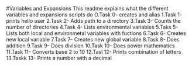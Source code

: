 #Variables and Expansions 
This readme explains what the different variables and expansions scripts do
O.Task 0- creates and alias 
1.Task 1- prints hello user
2.Task 2- Adds path to a directory
3.Task 3- Counts the number of directories
4.Task 4- Lists environmental variables
5.Taks 5- Lists both local and environmetal variables with fuctions
6.Task 6- Creates new local variable
7.Task 7- Creates new global variable
8.Task 8- Does addition
9.Task 9- Does division
10.Task 10- Does power mathematics
11.Task 11- Converts base 2 to 10
12.Tasl 12- Prints combination of letters
13.Taskk 13- Prints a number with a decimal	

